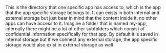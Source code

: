 This is the directory that one specific app has access to, which is the app that the app specific storage belongs to. It can exists in both internal and external storage but just bear in mind that the content inside it, no other apps can have access to it. Imagine a folder that is named my-app, internally there might be a lot of other subfolders which consist of confidential information specifically for that app. By default it is saved in internal storage but if we connect any external storage, the app specific storage would also exist in external storage as well
